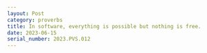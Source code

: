 ```yaml
---
layout: Post
category: proverbs
title: In software, everything is possible but nothing is free.
date: 2023-06-15
serial_number: 2023.PVS.012
---
```

